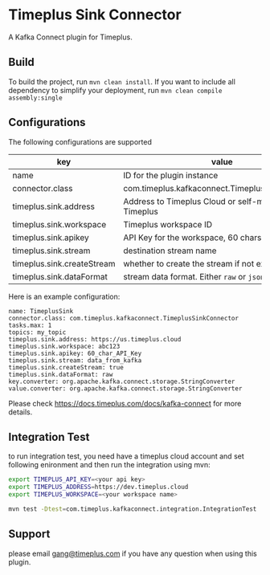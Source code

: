 # Timeplus Sink Connector

A Kafka Connect plugin for Timeplus.

## Build

To build the project, run `mvn clean install`. If you want to include all dependency to simplify your deployment, run `mvn clean compile assembly:single`

## Configurations

The following configurations are supported

| key                        | value                                              |
| -------------------------- | -------------------------------------------------- |
| name                       | ID for the plugin instance                         |
| connector.class            | com.timeplus.kafkaconnect.TimeplusSinkConnector    |
| timeplus.sink.address      | Address to Timeplus Cloud or self-managed Timeplus |
| timeplus.sink.workspace    | Timeplus workspace ID                              |
| timeplus.sink.apikey       | API Key for the workspace, 60 chars long           |
| timeplus.sink.stream       | destination stream name                            |
| timeplus.sink.createStream | whether to create the stream if not exist          |
| timeplus.sink.dataFormat   | stream data format. Either `raw` or `json`         |

Here is an example configuration:

```properties
name: TimeplusSink
connector.class: com.timeplus.kafkaconnect.TimeplusSinkConnector
tasks.max: 1
topics: my_topic
timeplus.sink.address: https://us.timeplus.cloud
timeplus.sink.workspace: abc123
timeplus.sink.apikey: 60_char_API_Key
timeplus.sink.stream: data_from_kafka
timeplus.sink.createStream: true
timeplus.sink.dataFormat: raw
key.converter: org.apache.kafka.connect.storage.StringConverter
value.converter: org.apache.kafka.connect.storage.StringConverter
```

Please check https://docs.timeplus.com/docs/kafka-connect for more details.

## Integration Test

to run integration test, you need have a timeplus cloud account and set following enironment and then run the integration using mvn:

```sh
export TIMEPLUS_API_KEY=<your api key>
export TIMEPLUS_ADDRESS=https://dev.timeplus.cloud
export TIMEPLUS_WORKSPACE=<your workspace name>

mvn test -Dtest=com.timeplus.kafkaconnect.integration.IntegrationTest
```

## Support

please email gang@timeplus.com if you have any question when using this plugin.
